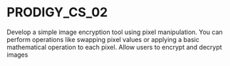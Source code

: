 # PRODIGY_CS_02
Develop a simple image encryption tool using pixel manipulation. You can perform operations like swapping pixel values or applying a basic mathematical operation to each pixel.
Allow users to encrypt and decrypt images
